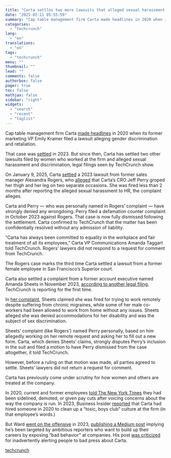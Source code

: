 ```yaml
---
title: "Carta settles two more lawsuits that alleged sexual harassment and discrimination"
date: "2025-02-11 05:55:59"
summary: "Cap table management firm Carta made headlines in 2020 when its former marketing VP Emily Kramer filed a lawsuit alleging gender discrimination and retaliation. That case was settled in 2023. But since then, Carta has settled two other lawsuits filed by women who worked at the firm and alleged sexual..."
categories:
  - "techcrunch"
lang:
  - "en"
translations:
  - "en"
tags:
  - "techcrunch"
menu: ""
thumbnail: ""
lead: ""
comments: false
authorbox: false
pager: true
toc: false
mathjax: false
sidebar: "right"
widgets:
  - "search"
  - "recent"
  - "taglist"
---
```


Cap table management firm Carta [made headlines](https://techcrunch.com/2020/07/21/cartas-former-marketing-vp-who-spearheaded-its-report-on-pay-inequality-is-suing-over-gender-discrimination/) in 2020 when its former marketing VP Emily Kramer filed a lawsuit alleging gender discrimination and retaliation.

That case was [settled](https://www.businessinsider.com/carta-settles-gender-discrimination-lawsuit-with-former-executive-2023-2) in 2023. But since then, Carta has settled two other lawsuits filed by women who worked at the firm and alleged sexual harassment and discrimination, legal filings seen by TechCrunch show.

On January 9, 2025, Carta [settled](https://www.documentcloud.org/documents/25512950-09405456/) a 2023 lawsuit from former sales manager Alexandra Rogers, who [alleged](https://www.documentcloud.org/documents/25516026-08677589/) that Carta’s CRO Jeff Perry groped her thigh and her leg on two separate occasions. She was fired less than 2 months after reporting the alleged sexual harassment to HR, the complaint alleges.

Carta and Perry — who was personally named in Rogers’ complaint — have strongly denied any wrongdoing. Perry filed a defamation counter complaint in October 2023 against Rogers. That case is now fully dismissed following the settlement. Carta confirmed to TechCrunch that the matter has been confidentially resolved without any admission of liability.

“Carta has always been committed to equality in the workplace and fair treatment of all its employees,” Carta VP Communications Amanda Taggart told TechCrunch. Rogers’ lawyers did not respond to a request for comment from TechCrunch.

The Rogers case marks the third time Carta settled a lawsuit from a former female employee in San Francisco’s Superior court.

Carta also settled a complaint from a former account executive named Amanda Sheets in November 2023, [according to another legal filing](https://www.documentcloud.org/documents/25515228-08821593/), TechCrunch is reporting for the first time.

In [her complaint](https://www.documentcloud.org/documents/25515245-08549878/), Sheets claimed she was fired for trying to work remotely despite suffering from chronic migraines, while some of her male co-workers had been allowed to work from home without any issues. Sheets alleged she was denied accommodations for her disability and was the subject of sex discrimination.

Sheets’ complaint (like Rogers’) named Perry personally, based on him allegedly working on her remote request and asking her to fill out a new form. Carta, which denies Sheets’ claims, strongly disputes Perry’s inclusion in the suit and filed a motion to have Perry dismissed from the case altogether, it told TechCrunch.

However, before a ruling on that motion was made, all parties agreed to settle. Sheets’ lawyers did not return a request for comment.

Carta has previously come under scrutiny for how women and others are treated at the company.

In 2020, current and former employees [told The New York Times](https://www.nytimes.com/2020/08/30/business/carta-workers-inequality.html) they had been sidelined, demoted, or given pay cuts after voicing concerns about the way the company is run. In 2023, Business Insider [reported](https://www.businessinsider.com/carta-startup-discrimination-harassment-boys-club-allegations-henry-ward-lawsuit-2023-10) that Carta had hired someone in 2020 to clean up a “toxic, boys club” culture at the firm (in that employee’s words.)

But Ward [went on the offensive](https://techcrunch.com/2023/10/25/cartas-ceo-reaches-out-to-customers-about-bad-press-alerting-them-to-bad-press/) in 2023, [publishing a Medium post](https://henrysward.medium.com/what-i-tell-employees-about-negative-press-7c134e7a601c) implying he’s been targeted by ambitious reporters who want to build up their careers by exposing “bad behavior” at companies. His post [was criticized](https://techcrunch.com/2023/10/25/cartas-ceo-reaches-out-to-customers-about-bad-press-alerting-them-to-bad-press/) for inadvertently alerting people to bad press about Carta.

[techcrunch](https://techcrunch.com/2025/02/10/carta-settles-two-more-lawsuits-that-alleged-sexual-harassment-and-discrimination/)
